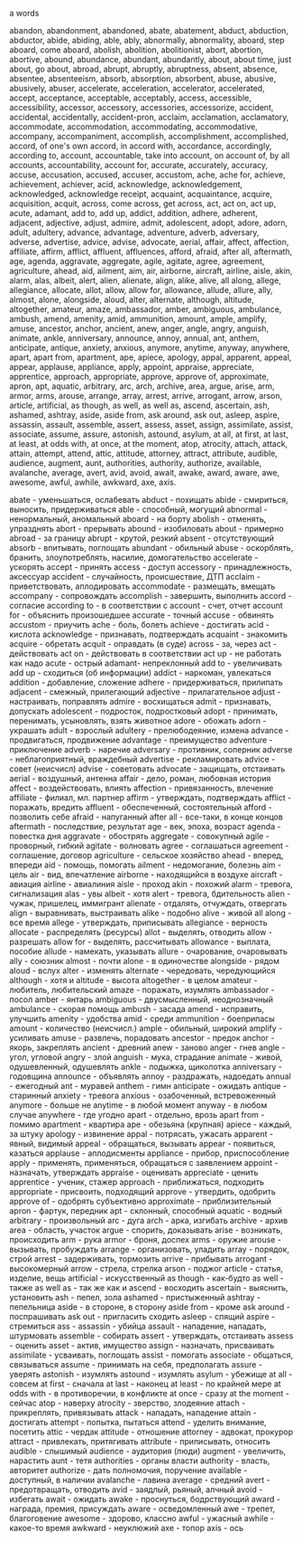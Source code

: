 a words

abandon, abandonment, abandoned, abate, abatement, abduct, abduction, abductor, abide, abiding, able, ably, abnormally, abnormality, aboard, step aboard, come aboard, abolish, abolition, abolitionist, abort, abortion, abortive, abound, abundance, abundant, abundantly, about, about time, just about, go about, abroad, abrupt, abruptly, abruptness, absent, absence, absentee, absenteeism, absorb, absorption, absorbent, abuse, abusive, abusively, abuser, accelerate, acceleration, accelerator, accelerated, accept, acceptance, acceptable, acceptably, access, accessible, accessibility, accessor, accessory, accessories, accessorize, accident, accidental, accidentally, accident-pron, acclaim, acclamation, acclamatory, accommodate, accommodation, accommodating, accommodative, accompany, accompaniment, accomplish, accomplishment, accomplished, accord, of one's own accord, in accord with, accordance, accordingly, according to, account, accountable, take into account, on account of, by all accounts, accountability, account for, accurate, accurately, accuracy, accuse, accusation, accused, accuser, accustom, ache, ache for, achieve, achievement, achiever, acid, acknowledge, acknowledgement, acknowledged, acknowledge receipt, acquaint, acquaintance, acquire, acquisition, acquit, across, come across, get across, act, act on, act up, acute, adamant, add to, add up, addict, addition, adhere, adherent, adjacent, adjective, adjust, admire, admit, adolescent, adopt, adore, adorn, adult, adultery, advance, advantage, adventure, adverb, adversary, adverse, advertise, advice, advise, advocate, aerial, affair, affect, affection, affiliate, affirm, afflict, affluent, affluences, afford, afraid, after all, aftermath, age, agenda, aggravate, aggregate, agile, agitate, agree, agreement, agriculture, ahead, aid, ailment, aim, air, airborne, aircraft, airline, aisle, akin, alarm, alas, albeit, alert, alien, alienate, align, alike, alive, all along, allege, allegiance, allocate, allot, allow, allow for, allowance, allude, allure, ally, almost, alone, alongside, aloud, alter, alternate, although, altitude, altogether, amateur, amaze, ambassador, amber, ambiguous, ambulance, ambush, amend, amenity, amid, ammunition, amount, ample, amplify, amuse, ancestor, anchor, ancient, anew, anger, angle, angry, anguish, animate, ankle, anniversary, announce, annoy, annual, ant, anthem, anticipate, antique, anxiety, anxious, anymore, anytime, anyway, anywhere, apart, apart from, apartment, ape, apiece, apology, appal, apparent, appeal, appear, applause, appliance, apply, appoint, appraise, appreciate, apprentice, approach, appropriate, approve, approve of, approximate, apron, apt, aquatic, arbitrary, arc, arch, archive, area, argue, arise, arm, armor, arms, arouse, arrange, array, arrest, arrive, arrogant, arrow, arson, article, artificial, as though, as well, as well as, ascend, ascertain, ash, ashamed, ashtray, aside, aside from, ask around, ask out, asleep, aspire, assassin, assault, assemble, assert, assess, asset, assign, assimilate, assist, associate, assume, assure, astonish, astound, asylum, at all, at first, at last, at least, at odds with, at once, at the moment, atop, atrocity, attach, attack, attain, attempt, attend, attic, attitude, attorney, attract, attribute, audible, audience, augment, aunt, authorities, authority, authorize, available, avalanche, average, avert, avid, avoid, await, awake, award, aware, awe, awesome, awful, awhile, awkward, axe, axis.






abate - уменьшаться, ослабевать
abduct - похищать
abide - смириться, выносить, придерживаться
able - способный, могущий
abnormal - ненормальный, аномальный
aboard - на борту
abolish - отменять, упразднять
abort - прерывать
abound - изобиловать
about - примерно
abroad - за границу
abrupt - крутой, резкий
absent - отсутствующий
absorb - впитывать, поглощать
abundant - обильный
abuse - оскорблять, бранить, злоупотреблять, насилие, домогательство
accelerate - ускорять
accept - принять
access - доступ
accessory - принадлежность, аксессуар
accident - случайность, происшествие, ДТП
acclaim - приветствовать, аплодировать
accommodate - размещать, вмещать
accompany - сопровождать
accomplish - завершить, выполнить
accord - согласие
according to - в соответствии с 
account - счет, отчет
account for - объяснить произошедшее
accurate - точный
accuse - обвинять
accustom - приучить
ache - боль, болеть
achieve - достигать
acid - кислота
acknowledge - признавать, подтверждать
acquaint - знакомить
acquire - обретать
acquit - оправдать (в суде)
across - за, через
act - действовать
act on - действовать в соответствии
act up - не работать как надо
acute - острый
adamant- непреклонный
add to - увеличивать
add up - сходиться (об информации)
addict - наркоман, увлекаться
addition - добавление, сложение
adhere - придерживаться, прилипать
adjacent - смежный, прилегающий
adjective - прилагательное
adjust - настраивать, поправлять
admire - восхищаться
admit - признавать, допускать
adolescent - подросток, подростковый
adopt - принимать, перенимать, усыновлять, взять животное
adore - обожать
adorn -  украшать
adult - взрослый
adultery - прелюбодеяние, измена
advance - продвигаться, продвижение
advantage - преимущество
adventure - приключение
adverb - наречие
adversary - противник, соперник
adverse - неблагоприятный, враждебный
advertise - рекламировать
advice - совет (неисчисл)
advise - советовать
advocate - защищать, отстаивать
aerial - воздушный, антенна
affair - дело, роман, любовная история
affect - воздействовать, влиять
affection - привязанность, влечение
affiliate - филиал, мл. партнер
affirm - утверждать, подтверждать
afflict - поражать, вредить
affluent - обеспеченный, состоятельный
afford - позволить себе
afraid - напуганный
after all - все-таки, в конце концов
aftermath - последствие, результат
age - век, эпоха, возраст
agenda - повестка дня
aggravate - обострять
aggregate - совокупный
agile - проворный, гибкий
agitate - волновать
agree - соглашаться
agreement - соглашение, договор
agriculture - сельское хозяйство
ahead - вперед, впереди
aid - помощь, помогать
ailment - недомогание, болезнь
aim - цель
air - вид, впечатление
airborne - находящийся в воздухе
aircraft - авиация
airline - авиалиния
aisle - проход
akin - похожий
alarm - тревога, сигнализация
alas - увы
albeit -  хотя
alert - тревога, бдительность
alien - чужак, пришелец, иммигрант
alienate - отдалять, отчуждать, отвергать
align - выравнивать, выстраивать
alike - подобно
alive - живой
all along - все время
allege - утверждать, приписывать
allegiance - верность
allocate - распределять (ресурсы)
allot - выделять, отводить
allow - разрешать
allow for - выделять, рассчитывать
allowance - выплата, пособие
allude - намекать, указывать
allure - очарование, очаровывать
ally - союзник
almost - почти
alone - в одиночестве
alongside - рядом
aloud - вслух
alter - изменять
alternate - чередовать, чередующийся
although - хотя и
altitude - высота
altogether - в целом
amateur - любитель, любительский
amaze - поражать, изумлять
ambassador - посол
amber - янтарь
ambiguous - двусмысленный, неоднозначный
ambulance - скорая помощь
ambush - засада
amend - исправить, улучшить
amenity - удобства
amid - среди
ammunition - боеприпасы 
amount - количество (неисчисл.)
ample - обильный, широкий
amplify - усиливать
amuse - развлечь, порадовать
ancestor - предок
anchor - якорь, закреплять
ancient - древний
anew - заново
anger - гнев
angle - угол, угловой
angry - злой
anguish - мука, страдание
animate - живой, одушевленный, одушевлять
ankle - лодыжка, щиколотка
anniversary - годовщина
announce - объявлять
annoy - раздражать, надоедать
annual - ежегодный
ant - муравей
anthem - гимн
anticipate - ожидать
antique - старинный
anxiety - тревога
anxious - озабоченный, встревоженный
anymore - больше не
anytime - в любой момент
anyway - в любом случае
anywhere - где угодно
apart - отдельно, врозь
apart from - помимо
apartment - квартира
ape - обезьяна (крупная)
apiece - каждый, за штуку
apology - извинение
appal - потрясать, ужасать
apparent - явный, видимый
appeal - обращаться, вызывать
appear - появиться, казаться
applause - аплодисменты
appliance - прибор, приспособление
apply - применять, применяться, обращаться с заявлением
appoint - назначать, утверждать
appraise - оценивать
appreciate - ценить
apprentice - ученик, стажер
approach - приближаться, подходить
appropriate - присвоить, подходящий
approve - утвердить, одобрить
approve of - одобрять субъективно
approximate - приблизительный
apron - фартук, передник
apt - склонный, способный
aquatic - водный
arbitrary - произвольный
arc - дуга
arch - арка, изгибать
archive - архив
area - область, участок
argue - спорить, доказывать
arise - возникать, происходить
arm - рука
armor - броня, доспех
arms - оружие
arouse - вызывать, пробуждать
arrange - организовать, уладить
array - порядок, строй
arrest - задерживать, тормозить
arrive - прибывать
arrogant - высокомерный
arrow - стрела, стрелка
arson - поджог
article - статья, изделие, вещь
artificial - искусственный
as though - как-будто
as well - также
as well as - так же как и
ascend - восходить
ascertain - выяснить, установить
ash - пепел, зола
ashamed - пристыженный
ashtray - пепельница
aside - в стороне, в сторону
aside from - кроме
ask around - поспрашивать
ask out - пригласить сходить
asleep - спящий
aspire - стремиться
ass - 
assassin - убийца
assault - нападение, нападать, штурмовать
assemble - собирать
assert - утверждать, отстаивать
assess - оценить
asset - актив, имущество
assign - назначать, присваивать
assimilate - усваивать, поглощать
assist - помогать
associate - общаться, связываться
assume - принимать на себя, предполагать
assure - уверять
astonish - изумлять
astound - изумлять
asylum - убежище
at all - совсем
at first - сначала
at last - наконец
at least - по крайней мере
at odds with - в противоречии, в конфликте
at once - сразу
at the moment - сейчас 
atop - наверху
atrocity - зверство, злодеяние
attach - прикреплять, привязывать
attack - нападать, нападение
attain - достигать
attempt - попытка, пытаться
attend - уделить внимание, посетить
attic - чердак
attitude - отношение
attorney - адвокат, прокурор
attract - привлекать, притягивать
attribute - приписывать, относить
audible - слышимый
audience - аудитория (люди)
augment - увеличить, нарастить
aunt - тетя
authorities - органы власти 
authority - власть, авторитет
authorize - дать полномочия, поручение
available - доступный, в наличии
avalanche - лавина
average - средний
avert - предотвращать, отводить
avid - заядлый, рьяный, алчный
avoid - избегать
await - ожидать
awake - проснуться, бодрствующий
award - награда, премия, присуждать
aware - осведомленный
awe - трепет, благоговение
awesome - здорово, классно
awful - ужасный
awhile - какое-то время
awkward - неуклюжий
axe - топор
axis - ось